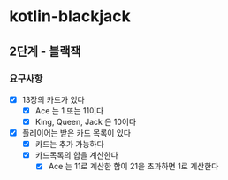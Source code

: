 # kotlin-blackjack

## 2단계 - 블랙잭
### 요구사항
- [x] 13장의 카드가 있다
    - [x] Ace 는 1 또는 11이다
    - [x] King, Queen, Jack 은 10이다
- [x] 플레이어는 받은 카드 목록이 있다
    - [x] 카드는 추가 가능하다
    - [x] 카드목록의 합을 계산한다
        - [x] Ace 는 11로 계산한 합이 21을 초과하면 1로 계산한다
